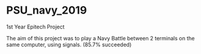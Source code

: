 # PSU_navy_2019
1st Year Epitech Project


The aim of this project was to play a Navy Battle between 2 terminals on the same computer, using signals.
(85.7% succeeded) 
